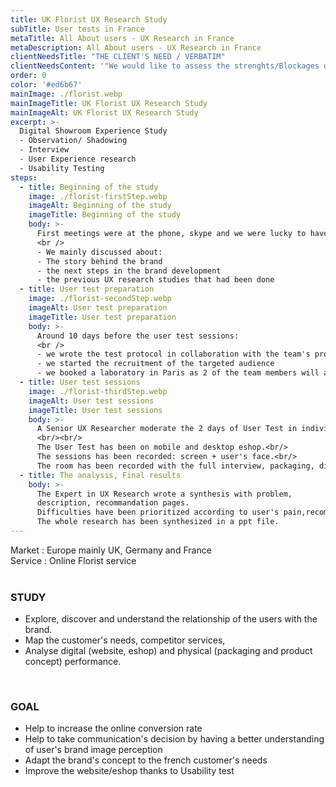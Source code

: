 ```yaml
---
title: UK Florist UX Research Study
subTitle: User tests in France
metaTitle: All About users - UX Research in France
metaDescription: All About users - UX Research in France
clientNeedsTitle: "THE CLIENT'S NEED / VERBATIM"
clientNeedsContent: '"We would like to assess the strenghts/Blockages of our site in terms of UX (but also more generally in terms of product feeling, checkout flow..."'
order: 0
color: '#ed6b67'
mainImage: ./florist.webp
mainImageTitle: UK Florist UX Research Study
mainImageAlt: UK Florist UX Research Study
excerpt: >-
  Digital Showroom Experience Study
  - Observation/ Shadowing
  - Interview
  - User Experience research
  - Usability Testing
steps: 
  - title: Beginning of the study
    image: ./florist-firstStep.webp 
    imageAlt: Beginning of the study
    imageTitle: Beginning of the study
    body: >-
      First meetings were at the phone, skype and we were lucky to have the opportunity to met in Paris.
      <br />
      - We mainly discussed about: 
      - The story behind the brand
      - the next steps in the brand development
      - the previous UX research studies that had been done
  - title: User test preparation 
    image: ./florist-secondStep.webp 
    imageAlt: User test preparation 
    imageTitle: User test preparation 
    body: >-
      Around 10 days before the user test sessions: 
      <br />
      - we wrote the test protocol in collaboration with the team's project 
      - we started the recruitment of the targeted audience
      - we booked a laboratory in Paris as 2 of the team members will assist at the sessions
  - title: User test sessions
    image: ./florist-thirdStep.webp 
    imageAlt: User test sessions
    imageTitle: User test sessions 
    body: >-
      A Senior UX Researcher moderate the 2 days of User Test in individual sessions.
      <br/><br/>
      The User Test has been on mobile and desktop eshop.<br/>
      The sessions has been recorded: screen + user's face.<br/>  
      The room has been recorded with the full interview, packaging, discovery of the product sessions.<br/>
  - title: The analysis, Final results 
    body: >-
      The Expert in UX Research wrote a synthesis with problem,
      description, recommandation pages. 
      Difficulties have been prioritized according to user's pain,recommandations have been given through quick-wins as much as possible, best practices has been highlighted. 
      The whole research has been synthesized in a ppt file.
---
```


Market : Europe mainly UK, Germany and France  
Service : Online Florist service
<br />
<br />
### STUDY
- Explore, discover and understand the relationship of the users with the brand. 
- Map the customer's needs, competitor services,
- Analyse digital (website, eshop) and physical (packaging and product concept) performance. 

<br />

### GOAL
- Help to increase the online conversion rate 
- Help to take communication's decision by having a better understanding of user's brand image perception 
- Adapt the brand's concept to the french customer's needs
- Improve the website/eshop thanks to Usability test